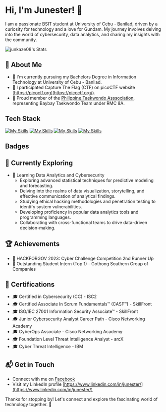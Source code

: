 # Hi, I'm Junester! 👋

I am a passionate BSIT student at University of Cebu - Banilad, driven by a curiosity for technology and a love for Gundam. My journey involves delving into the world of cybersecurity, data analytics, and sharing my insights with the community.

![junkaze08's Stats](https://github-readme-stats.vercel.app/api?username=junkaze08&theme=vue-dark&show_icons=true&hide_border=true&count_private=true)

## 🚀 About Me

- 🔭 I'm currently pursuing my Bachelors Degree in Information Technology at University of Cebu - Banilad.
- 📝 I participated Capture The Flag (CTF) on picoCTF website [https://picoctf.org](https://picoctf.org/).
- 🥋 Proud member of the [Philippine Taekwondo Asssociation](https://philippinetaekwondo.org/), representing Baybay Taekwondo Team under RMC 8A.

## Tech Stack
[![My Skills](https://skillicons.dev/icons?i=py,flask,java,anaconda,azure,firebase)](https://skillicons.dev)
[![My Skills](https://skillicons.dev/icons?i=visualstudio,vscode,eclipse,powershell,bash,stackoverflow)](https://skillicons.dev)
[![My Skills](https://skillicons.dev/icons?i=arduino,raspberrypi,debian,kali,ubuntu,linux)](https://skillicons.dev)
[![My Skills](https://skillicons.dev/icons?i=git,github,linkedin)](https://skillicons.dev)

## Badges
<div data-iframe-width="150" data-iframe-height="270" data-share-badge-id="47c1f95f-dddd-4a5d-8d54-c2287ea8b348" data-share-badge-host="https://www.credly.com"></div><script type="text/javascript" async src="//cdn.credly.com/assets/utilities/embed.js"></script>
<div data-iframe-width="150" data-iframe-height="270" data-share-badge-id="0c06f64b-5822-467e-951c-239d2f88b37a" data-share-badge-host="https://www.credly.com"></div><script type="text/javascript" async src="//cdn.credly.com/assets/utilities/embed.js"></script>
<div data-iframe-width="150" data-iframe-height="270" data-share-badge-id="7c65835b-03c7-4215-a414-66d2a587071c" data-share-badge-host="https://www.credly.com"></div><script type="text/javascript" async src="//cdn.credly.com/assets/utilities/embed.js"></script>
<div data-iframe-width="150" data-iframe-height="270" data-share-badge-id="8bde0f04-8bf3-450c-8d50-a0d0afc6e94a" data-share-badge-host="https://www.credly.com"></div><script type="text/javascript" async src="//cdn.credly.com/assets/utilities/embed.js"></script>
<div data-iframe-width="150" data-iframe-height="270" data-share-badge-id="a580a7d4-0fab-4949-9ffe-1daf1e867d22" data-share-badge-host="https://www.credly.com"></div><script type="text/javascript" async src="//cdn.credly.com/assets/utilities/embed.js"></script>
<div data-iframe-width="150" data-iframe-height="270" data-share-badge-id="ab574717-5bd1-467a-8a46-a89c1e212915" data-share-badge-host="https://www.credly.com"></div><script type="text/javascript" async src="//cdn.credly.com/assets/utilities/embed.js"></script>

## 🌱 Currently Exploring

- 🚀 Learning Data Analytics and Cybersecurity
  - Exploring advanced statistical techniques for predictive modeling and forecasting.
  - Delving into the realms of data visualization, storytelling, and effective communication of analytical findings.
  - Studying ethical hacking methodologies and penetration testing to identify system vulnerabilities.
  - Developing proficiency in popular data analytics tools and programming languages.
  - Collaborating with cross-functional teams to drive data-driven decision-making.

 ## 🏆 Achievements

- 🌟 HACKFORGOV 2023: Cyber Challenge Competition 2nd Runner Up
- 🌟 Outstanding Student Intern (Top 1) - Gothong Southern Group of Companies


## 🏅 Certifications
- 🎓 Certified in Cybersecurity (CC) - ISC2 
- 🎓 Certified Associate In Scrum Fundamentals™ (CASF™) - SkillFront
- 🎓 ISO/IEC 27001 Information Security Associate™ - SkillFront
- 🎓 Junior Cybersecurity Analyst Career Path - Cisco Networking Academy
- 🎓 CyberOps Associate - Cisco Networking  Academy
- 🎓 Foundation Level Threat Intelligence Analyst - arcX
- 🎓 Cyber Threat Intelligence - IBM


## 📬 Get in Touch

- Connect with me on [Facebook](https://www.facebook.com/junester.6736)
- Visit my LinkedIn profile [https://www.linkedin.com/in/junester/](https://www.linkedin.com/in/junester/)

Thanks for stopping by! Let's connect and explore the fascinating world of technology together. 🚀
